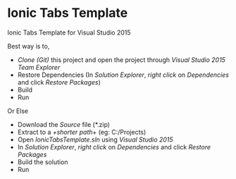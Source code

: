# Ionic Tabs Template
Ionic Tabs Template for Visual Studio 2015

Best way is to,

* _*Clone (Git)*_ this project and open the project through _*Visual Studio 2015 Team Explorer*_
* Restore Dependencies (In *Solution Explorer*, _right click_ on _*Dependencies*_ and click _*Restore Packages*_)
* Build
* Run

Or Else

* Download the _*Source*_ file (*.zip)
* Extract to a *+shorter path+* (eg: C:/Projects)
* Open _*IonicTabsTemplate.sln*_ using *Visual Studio 2015*
* In *Solution Explorer*, _right click_ on _*Dependencies*_ and click _*Restore Packages*_
* Build the solution
* Run
